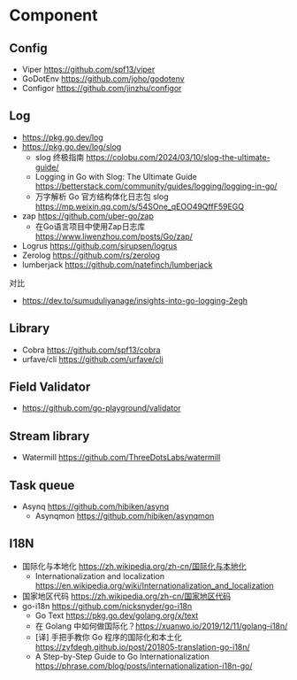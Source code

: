 # Component

## Config
- Viper https://github.com/spf13/viper
- GoDotEnv https://github.com/joho/godotenv
- Configor https://github.com/jinzhu/configor


## Log
- https://pkg.go.dev/log
- https://pkg.go.dev/log/slog
  - slog 终极指南 https://colobu.com/2024/03/10/slog-the-ultimate-guide/
  - Logging in Go with Slog: The Ultimate Guide https://betterstack.com/community/guides/logging/logging-in-go/
  - 万字解析 Go 官方结构体化日志包 slog https://mp.weixin.qq.com/s/54SOne_qEOO49QffF59EGQ
- zap https://github.com/uber-go/zap
  - 在Go语言项目中使用Zap日志库 https://www.liwenzhou.com/posts/Go/zap/
- Logrus https://github.com/sirupsen/logrus
- Zerolog https://github.com/rs/zerolog
- lumberjack https://github.com/natefinch/lumberjack

对比
- https://dev.to/sumuduliyanage/insights-into-go-logging-2egh


## Library
- Cobra https://github.com/spf13/cobra
- urfave/cli https://github.com/urfave/cli


## Field Validator
- https://github.com/go-playground/validator


## Stream library
- Watermill https://github.com/ThreeDotsLabs/watermill


## Task queue
- Asynq https://github.com/hibiken/asynq
  - Asynqmon https://github.com/hibiken/asynqmon


## I18N
- 国际化与本地化 https://zh.wikipedia.org/zh-cn/国际化与本地化
  - Internationalization and localization https://en.wikipedia.org/wiki/Internationalization_and_localization
- 国家地区代码 https://zh.wikipedia.org/zh-cn/国家地区代码
- go-i18n https://github.com/nicksnyder/go-i18n
  - Go Text https://pkg.go.dev/golang.org/x/text
  - 在 Golang 中如何做国际化？https://xuanwo.io/2019/12/11/golang-i18n/
  - [译] 手把手教你 Go 程序的国际化和本土化 https://zyfdegh.github.io/post/201805-translation-go-i18n/
  - A Step-by-Step Guide to Go Internationalization https://phrase.com/blog/posts/internationalization-i18n-go/
